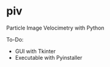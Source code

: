 # piv
Particle Image Velocimetry with Python

To-Do:

- GUI with Tkinter
- Executable with Pyinstaller
